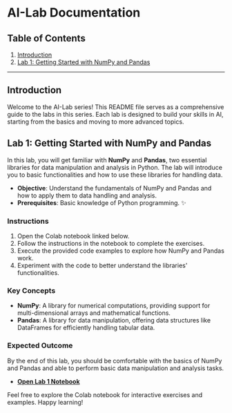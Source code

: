 # **AI-Lab Documentation**

## Table of Contents
1. [Introduction](#introduction)
2. [Lab 1: Getting Started with NumPy and Pandas](#lab-1-getting-started-with-numpy-and-pandas)

---

## Introduction
Welcome to the AI-Lab series! This README file serves as a comprehensive guide to the labs in this series. Each lab is designed to build your skills in AI, starting from the basics and moving to more advanced topics.

## Lab 1: Getting Started with NumPy and Pandas

In this lab, you will get familiar with **NumPy** and **Pandas**, two essential libraries for data manipulation and analysis in Python. The lab will introduce you to basic functionalities and how to use these libraries for handling data.

- **Objective**: Understand the fundamentals of NumPy and Pandas and how to apply them to data handling and analysis.
- **Prerequisites**: Basic knowledge of Python programming. ✨

### Instructions
1. Open the Colab notebook linked below.
2. Follow the instructions in the notebook to complete the exercises.
3. Execute the provided code examples to explore how NumPy and Pandas work.
4. Experiment with the code to better understand the libraries' functionalities.

### Key Concepts
- **NumPy**: A library for numerical computations, providing support for multi-dimensional arrays and mathematical functions.
- **Pandas**: A library for data manipulation, offering data structures like DataFrames for efficiently handling tabular data.

### Expected Outcome
By the end of this lab, you should be comfortable with the basics of NumPy and Pandas and able to perform basic data manipulation and analysis tasks.

- **[Open Lab 1 Notebook](https://colab.research.google.com/drive/1Jjr1HsOYW2Q4vXux60kdMUQ8osBZk2Q4?usp=sharing)**

Feel free to explore the Colab notebook for interactive exercises and examples. Happy learning!

